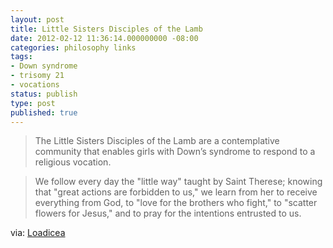 ```yaml
---
layout: post
title: Little Sisters Disciples of the Lamb
date: 2012-02-12 11:36:14.000000000 -08:00
categories: philosophy links
tags:
- Down syndrome
- trisomy 21
- vocations
status: publish
type: post
published: true
---
```

> The Little Sisters Disciples of the Lamb are a contemplative community that enables girls with Down’s syndrome to respond to a religious vocation.

> We follow every day the "little way" taught by Saint Therese; knowing that "great actions are forbidden to us," we learn from her to receive everything from God, to "love for the brothers who fight," to "scatter flowers for Jesus," and to pray for the intentions entrusted to us.

via: [Loadicea](http://exlaodicea.wordpress.com/2010/01/11/little-sisters-disciples-of-the-lamb/)
